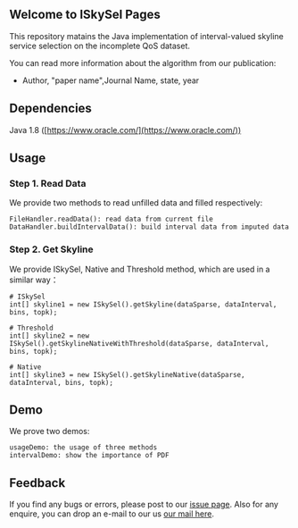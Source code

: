 ## Welcome to ISkySel Pages

This repository matains the Java implementation of interval-valued skyline service selection on the incomplete QoS dataset.

You can read more information about the algorithm from our publication:

* Author, "paper name",Journal Name, state, year

## Dependencies

Java 1.8 ([https://www.oracle.com/](https://www.oracle.com/))

## Usage

### Step 1. Read Data

We provide two methods to read unfilled data and filled respectively:

```
FileHandler.readData(): read data from current file
DataHandler.buildIntervalData(): build interval data from imputed data
```

### Step 2. Get Skyline

We provide ISkySel, Native and Threshold method, which are used in a similar way：

```
# ISkySel
int[] skyline1 = new ISkySel().getSkyline(dataSparse, dataInterval, bins, topk);

# Threshold
int[] skyline2 = new ISkySel().getSkylineNativeWithThreshold(dataSparse, dataInterval, bins, topk);

# Native
int[] skyline3 = new ISkySel().getSkylineNative(dataSparse, dataInterval, bins, topk);
```

## Demo

We prove two demos:

```
usageDemo: the usage of three methods
intervalDemo: show the importance of PDF
```

## Feedback

If you find any bugs or errors, please post to our [issue page](https://github.com/jhzhang98/ISkySel/issues). Also for any enquire, you can drop an e-mail to our us [our mail here](mailto:1910644713@qq.com).
